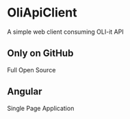 # OliApiClient
A simple web client consuming OLI-it API

## Only on GitHub

Full Open Source

## Angular

Single Page Application
